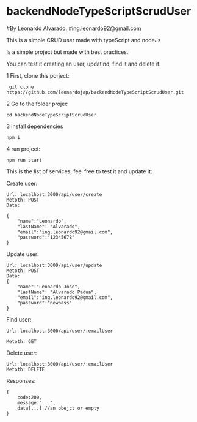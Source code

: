 # backendNodeTypeScriptScrudUser
#By Leonardo Alvarado.
#ing.leonardo92@gmail.com

This is a simple CRUD user made with typeScript and nodeJs

Is a simple project but made with best practices.

You can test it creating an user, updatind, find it and delete it.

1 First, clone this porject:

	 git clone https://github.com/leonardojap/backendNodeTypeScriptScrudUser.git
 
2 Go to the folder projec

	cd backendNodeTypeScriptScrudUser

3 install dependencies

	npm i

4 run project:

	npm run start

This is the list of services, feel free to test it and update it:

Create user:

	Url: localhost:3000/api/user/create
	Metoth: POST
	Data:

	{
		"name":"Leonardo",
		"lastName": "Alvarado",
		"email":"ing.leonardo92@gmail.com",
		"password":"12345678"
	}

Update user:

	Url: localhost:3000/api/user/update
	Metoth: POST
	Data:
	{
		"name":"Leonardo Jose",
		"lastName": "Alvarado Padua",
		"email":"ing.leonardo92@gmail.com",
		"password":"newpass"
	}
	

Find user:

	Url: localhost:3000/api/user/:emailUser

	Metoth: GET

Delete user:

	Url: localhost:3000/api/user/:emailUser
	Metoth: DELETE

Responses:

	{
		code:200,
		message:"...",
		data{...} //an obejct or empty
	}



